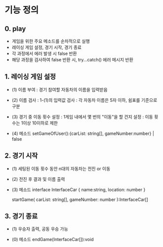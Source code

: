 # 기능 정의

## 0. play

- 게임을 위한 주요 메소드를 순차적으로 실행
- 레이싱 게임 설정, 경기 시작, 경기 종료
- 각 과정에서 에러 발생 시 false 반환
- 해당 과정을 검사하여 false 반환 시, try...catch() 에러 메시지 반환

## 1. 레이싱 게임 설정

- (1) 이름 부여
  : 경기 참여할 자동차의 이름을 입력받음

- (2) 이름 검사
  : 1-(1)의 입력값 검사
  : 각 자동차 이름은 5자 이하, 쉼표를 기준으로 구분

- (3) 경기 중 이동 횟수 설정
  : 1게임 내에서 몇 번의 "이동"을 할 건지 설정
  : 이동 횟수는 1이상 10이하로 제한

- (4) 메소드
  setGameOfUser():{carList: string[], gameNumber:number} | false

## 2. 경기 시작

- (1) 세팅된 이동 횟수 동안 n대의 자동차는 전진 or 이동

- (2) 전진 후 결과 및 이름 출력

- (3) 메소드
  interface InterfaceCar {
  name:string,
  location: number
  }

  startGame(
  carList: string[],
  gameNumber: number
  ):InterfaceCar[]

## 3. 경기 종료

- (1) 우승자 출력, 공동 우승 가능

- (0) 메소드
  endGame(InterfaceCar[]):void
